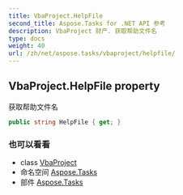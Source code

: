 ```yaml
---
title: VbaProject.HelpFile
second_title: Aspose.Tasks for .NET API 参考
description: VbaProject 财产. 获取帮助文件名
type: docs
weight: 40
url: /zh/net/aspose.tasks/vbaproject/helpfile/
---
```

## VbaProject.HelpFile property

获取帮助文件名

```csharp
public string HelpFile { get; }
```

### 也可以看看

* class [VbaProject](../)
* 命名空间 [Aspose.Tasks](../../vbaproject/)
* 部件 [Aspose.Tasks](../../../)


